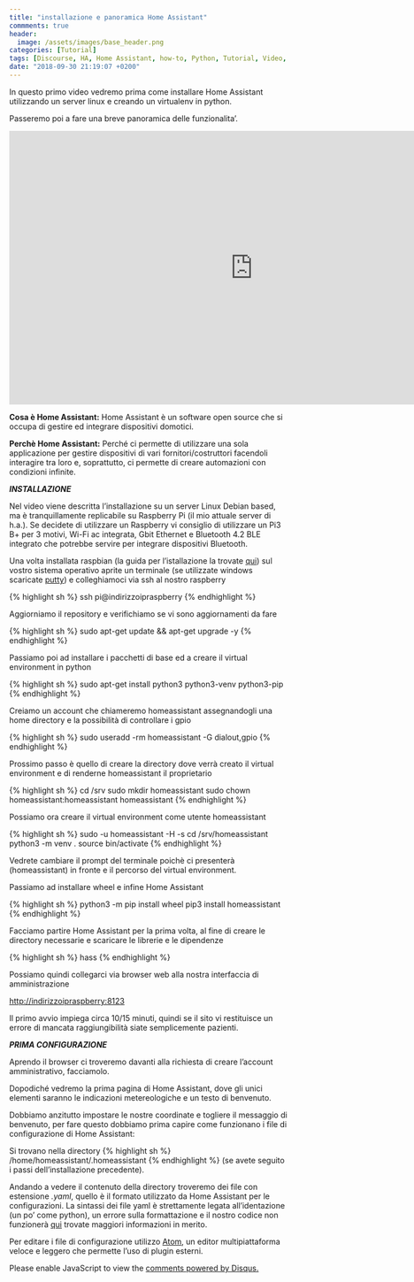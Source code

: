 ```yaml
---
title: "installazione e panoramica Home Assistant"
commments: true
header:
  image: /assets/images/base_header.png
categories: [Tutorial]
tags: [Discourse, HA, Home Assistant, how-to, Python, Tutorial, Video, virtualenv, Yaml]
date: "2018-09-30 21:19:07 +0200"
---
```

In questo primo video vedremo prima come installare Home Assistant utilizzando un server linux e creando un virtualenv in python.

Passeremo poi a fare una breve panoramica delle funzionalita’.

<iframe width="880" height="495" src="https://www.youtube.com/embed/likdVdBDLGc" frameborder="0" allow="autoplay; encrypted-media" allowfullscreen></iframe>

**Cosa è Home Assistant:** Home Assistant è un software open source che si occupa di gestire ed integrare dispositivi domotici. 

**Perchè Home Assistant:** Perché ci permette di utilizzare una sola applicazione per gestire dispositivi di vari fornitori/costruttori facendoli interagire tra loro e, soprattutto, ci permette di creare automazioni con condizioni infinite.

***INSTALLAZIONE***


Nel video viene descritta l’installazione su un server Linux Debian based, ma è tranquillamente replicabile su Raspberry Pi (il mio attuale server di h.a.).
Se decidete di utilizzare un Raspberry vi consiglio di utilizzare un Pi3 B+ per 3 motivi,  Wi-Fi ac integrata, Gbit Ethernet e Bluetooth 4.2 BLE integrato che potrebbe servire per integrare dispositivi Bluetooth.

Una volta installata raspbian (la guida per l’istallazione la trovate [qui](https://www.raspberrypi.org/documentation/installation/installing-images/README.md)) sul vostro sistema operativo aprite un terminale (se utilizzate windows scaricate  [putty](https://www.putty.org)) e colleghiamoci via ssh al nostro raspberry

{% highlight sh %}
ssh pi@indirizzoipraspberry
{% endhighlight %}

Aggiorniamo il repository e verifichiamo se vi sono aggiornamenti da fare 

{% highlight sh %}
sudo apt-get update && apt-get upgrade -y
{% endhighlight %}

Passiamo poi ad installare i pacchetti di base ed a creare il virtual environment in python 

{% highlight sh %}
sudo apt-get install python3 python3-venv python3-pip 
{% endhighlight %}

Creiamo un account che chiameremo homeassistant assegnandogli una home directory e la possibilità di controllare i gpio 

{% highlight sh %}
sudo useradd -rm homeassistant -G dialout,gpio
{% endhighlight %}

Prossimo passo è quello di creare la directory dove verrà creato il virtual environment e di renderne homeassistant il proprietario

{% highlight sh %}
cd /srv
sudo mkdir homeassistant
sudo chown homeassistant:homeassistant homeassistant
{% endhighlight %}

Possiamo ora creare il virtual environment come utente homeassistant

{% highlight sh %}
sudo -u homeassistant -H -s
cd /srv/homeassistant
python3 -m venv .
source bin/activate
{% endhighlight %}

Vedrete cambiare il prompt del terminale poichè ci presenterà (homeassistant) in fronte e il percorso del virtual environment.

Passiamo ad installare wheel e infine Home Assistant

{% highlight sh %}
python3 -m pip install wheel
pip3 install homeassistant
{% endhighlight %}

Facciamo partire Home Assistant per la prima volta, al fine di creare le directory necessarie e scaricare le librerie e le dipendenze

{% highlight sh %}
hass 
{% endhighlight %}

Possiamo quindi collegarci via browser web alla nostra interfaccia di amministrazione 

[http://indirizzoipraspberry:8123](http://indirizzoipraspberry:8123)

Il primo avvio impiega circa 10/15 minuti, quindi se il sito vi restituisce un errore di mancata raggiungibilità siate semplicemente pazienti.

***PRIMA CONFIGURAZIONE***


Aprendo il browser ci troveremo davanti alla richiesta di creare l’account amministrativo, facciamolo.

Dopodiché vedremo la prima pagina di Home Assistant, dove gli unici elementi saranno le indicazioni metereologiche e un testo di benvenuto.

Dobbiamo anzitutto impostare le nostre coordinate e togliere il messaggio di benvenuto, per fare questo dobbiamo prima capire come funzionano i file di configurazione di Home Assistant:

Si trovano nella directory {% highlight sh %}
/home/homeassistant/.homeassistant
{% endhighlight %} (se avete seguito i passi dell’installazione precedente). 

Andando a vedere il contenuto della directory troveremo dei file con estensione *.yaml*, quello è il formato utilizzato da Home Assistant per le configurazioni.
La sintassi dei file yaml è strettamente legata all’identazione (un po’ come python), un errore sulla formattazione e il nostro codice non funzionerà [qui](https://www.home-assistant.io/docs/configuration/yaml/) trovate maggiori informazioni in merito.

Per editare i file di configurazione utilizzo [Atom](https://atom.io), un editor multipiattaforma veloce e leggero che permette l’uso di plugin esterni.

<div id="disqus_thread"></div>
<script>

/**
*  RECOMMENDED CONFIGURATION VARIABLES: EDIT AND UNCOMMENT THE SECTION BELOW TO INSERT DYNAMIC VALUES FROM YOUR PLATFORM OR CMS.
*  LEARN WHY DEFINING THESE VARIABLES IS IMPORTANT: https://disqus.com/admin/universalcode/#configuration-variables*/
/*
var disqus_config = function () {
this.page.url = PAGE_URL;  // Replace PAGE_URL with your page's canonical URL variable
this.page.identifier = PAGE_IDENTIFIER; // Replace PAGE_IDENTIFIER with your page's unique identifier variable
};
*/
(function() { // DON'T EDIT BELOW THIS LINE
var d = document, s = d.createElement('script');
s.src = 'https://italiadomotica.disqus.com/embed.js';
s.setAttribute('data-timestamp', +new Date());
(d.head || d.body).appendChild(s);
})();
</script>
<noscript>Please enable JavaScript to view the <a href="https://disqus.com/?ref_noscript">comments powered by Disqus.</a></noscript>

